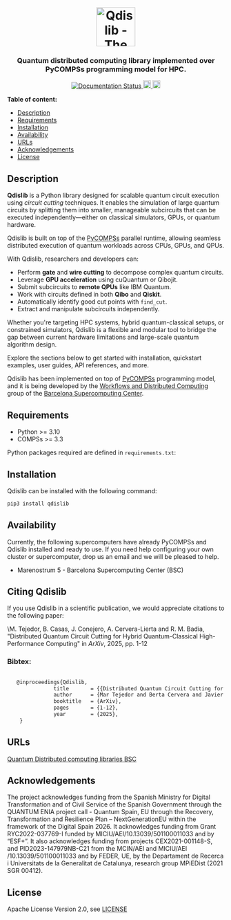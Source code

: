 <h1 align="center">
    <img src="https://github.com/bsc-wdc/qdislib/raw/master/docs/logos/dislib-logo-full.png" alt="Qdislib - The Quantum Distributed Computing Library" height="90px">
</h1>

<h3 align="center">Quantum distributed computing library implemented over PyCOMPSs programming model for HPC.</h3>

<p align="center">
  <a href="https://qdislib.readthedocs.io/?badge=latest">
    <img src="https://readthedocs.org/projects/qdislib/badge/?version=latest" alt="Documentation Status"/>
  </a>
  <a href="https://badge.fury.io/py/qdislib">
      <img src="https://badge.fury.io/py/qdislib.svg" alt="PyPI version" height="18">
  </a>
  <a href="https://badge.fury.io/py/qdislib">
      <img src="https://img.shields.io/badge/python-3.10-blue.svg" alt="Python version" height="18">
  </a>
</p>

<!-- <p align="center"><b>
    <a href="https://qdislib.bsc.es">Website</a> •
    <a href="https://qdislib.bsc.es/en/stable/api-reference.html">Documentation</a> •
    <a href="https://github.com/bsc-wdc/qdislib/releases">Releases</a> •
    <a href="https://bit.ly/bsc-wdc-community">Slack</a>
</b></p> -->

 **Table of content:**
- [Description](#description)
- [Requirements](#requirements)
- [Installation](#installation)
- [Availability](#availability)
- [URLs](#urls)
- [Acknowledgements](#acknowledgements)
- [License](#license)

## Description

**Qdislib** is a Python library designed for scalable quantum circuit execution using *circuit cutting* techniques. It enables the simulation of large quantum circuits by splitting them into smaller, manageable subcircuits that can be executed independently—either on classical simulators, GPUs, or quantum hardware.

Qdislib is built on top of the [PyCOMPSs](<https://www.bsc.es/research-and-development/software-and-apps/software-list/comp-superscalar>) parallel runtime, allowing seamless distributed execution of quantum workloads across CPUs, GPUs, and QPUs.

With Qdislib, researchers and developers can:

- Perform **gate** and **wire cutting** to decompose complex quantum circuits.
- Leverage **GPU acceleration** using cuQuantum or Qibojit.
- Submit subcircuits to **remote QPUs** like IBM Quantum.
- Work with circuits defined in both **Qibo** and **Qiskit**.
- Automatically identify good cut points with `find_cut`.
- Extract and manipulate subcircuits independently.

Whether you're targeting HPC systems, hybrid quantum-classical setups, or constrained simulators, Qdislib is a flexible and modular tool to bridge the gap between current hardware limitations and large-scale quantum algorithm design.

Explore the sections below to get started with installation, quickstart examples, user guides, API references, and more.


Qdislib has been implemented on top of [PyCOMPSs](<https://www.bsc.es/research-and-development/software-and-apps/software-list/comp-superscalar/>) programming model,
and it is being developed by the [Workflows and Distributed Computing](<https://www.bsc.es/discover-bsc/organisation/scientific-structure/workflows-and-distributed-computing>) group of the [Barcelona Supercomputing Center](<http://www.bsc.es>).



## Requirements

- Python >= 3.10
- COMPSs >= 3.3

Python packages required are defined in `requirements.txt`:

## Installation

Qdislib can be installed with the following command:

```bash
pip3 install qdislib
```

## Availability

Currently, the following supercomputers have already PyCOMPSs and Qdislib installed and ready to use. If you need help configuring your own cluster or supercomputer, drop us an email and we will be pleased to help.

- Marenostrum 5 - Barcelona Supercomputing Center (BSC)


## Citing Qdislib


If you use Qdislib in a scientific publication, we would appreciate citations to the following paper:

\M. Tejedor, B. Casas, J. Conejero, A. Cervera-Lierta and R. M. Badia, "Distributed Quantum Circuit Cutting for Hybrid Quantum-Classical High-Performance Computing" in *ArXiv*, 2025, pp. 1-12

### Bibtex:

```latex

   @inproceedings{Qdislib,
               title       = {{Distributed Quantum Circuit Cutting for Hybrid Quantum-Classical High-Performance Computing}},
               author      = {Mar Tejedor and Berta Cervera and Javier Conejero and Alba Cervera-Lierta and Rosa M. Badia},
               booktitle   = {ArXiv},
               pages       = {1-12},
               year        = {2025},
    }
```

## URLs

[Quantum Distributed computing libraries BSC](https://www.bsc.es/research-development/research-areas/distributed-computing/distributed-computing-libraries-and)


## Acknowledgements

The project acknowledges funding from the Spanish Ministry for Digital Transformation and of Civil Service of the Spanish Government through the QUANTUM ENIA project call - Quantum Spain, EU through the Recovery, Transformation and Resilience Plan – NextGenerationEU within the framework of the Digital Spain 2026. It acknowledges funding from Grant RYC2022-037769-I funded by MICIU/AEI/10.13039/501100011033 and by “ESF+”. It also acknowledges funding from projects  CEX2021-001148-S, and PID2023-147979NB-C21 from the  MCIN/AEI and MICIU/AEI /10.13039/501100011033 and by FEDER, UE, by the Departament de Recerca i Universitats de la Generalitat de Catalunya, research group MPiEDist (2021 SGR 00412).

## License

Apache License Version 2.0, see [LICENSE](LICENSE)
